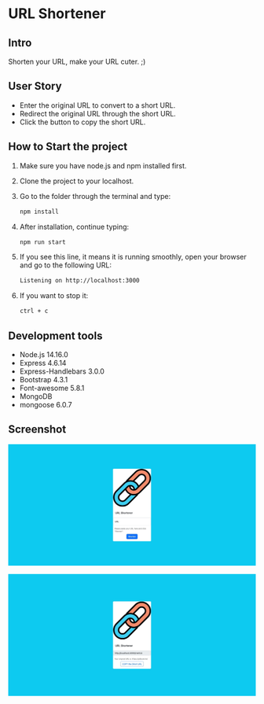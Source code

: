 # URL Shortener

## Intro

Shorten your URL, make your URL cuter. ;)

## User Story

- Enter the original URL to convert to a short URL.
- Redirect the original URL through the short URL.
- Click the button to copy the short URL.

## How to Start the project

1. Make sure you have node.js and npm installed first.
2. Clone the project to your localhost.
3. Go to the folder through the terminal and type:

   ```bash
   npm install
   ```

4. After installation, continue typing:

   ```bash
   npm run start
   ```

5. If you see this line, it means it is running smoothly, open your browser and go to the following URL:

   ```bash
   Listening on http://localhost:3000
   ```

6. If you want to stop it:

   ```bash
   ctrl + c
   ```

## Development tools

- Node.js 14.16.0
- Express 4.6.14
- Express-Handlebars 3.0.0
- Bootstrap 4.3.1
- Font-awesome 5.8.1
- MongoDB
- mongoose 6.0.7

## Screenshot

![index image about URL Shortener](./public/image/URL_20-7-2022_211947_localhost.jpeg)

![index image about URL Shortener](./public/image/URL_20-7-2022_21209_localhost.jpeg)
